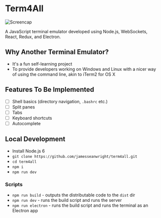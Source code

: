 # Term4All

![Screencap](https://raw.githubusercontent.com/jamesseanwright/term4all/master/screencap.gif)

A JavaScript terminal emulator developed using Node.js, WebSockets, React, Redux, and Electron.

## Why Another Terminal Emulator?

* It's a fun self-learning project
* To provide developers working on Windows and Linux with a nicer way of using the command line, akin to iTerm2 for OS X

## Features To Be Implemented

- [ ] Shell basics (directory navigation, `.bashrc` etc.)
- [ ] Split panes
- [ ] Tabs
- [ ] Keyboard shortcuts
- [ ] Autocomplete

## Local Development

* Install Node.js 6
* `git clone https://github.com/jamesseanwright/term4all.git`
* `cd term4all`
* `npm i`
* `npm run dev`

### Scripts

* `npm run build` - outputs the distributable code to the `dist` dir
* `npm run dev` - runs the build script and runs the server
* `npm run electron` - runs the build script and runs the terminal as an Electron app
